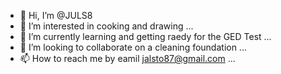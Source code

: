 - 👋 Hi, I’m @JULS8
- 👀 I’m interested in cooking and drawing  ...
- 🌱 I’m currently learning and getting raedy for the GED Test ...
- 💞️ I’m looking to collaborate on a cleaning foundation  ...
- 📫 How to reach me by eamil jalsto87@gmail.com  ...

<!---
JULS8/JULS8 is a ✨ special ✨ repository because its `README.md` (this file) appears on your GitHub profile.
You cane click the Preview link to take a look at your changes.
--->
